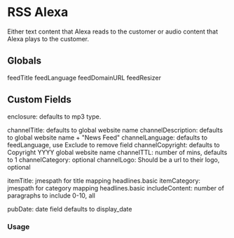 # RSS Alexa

Either text content that Alexa reads to the customer or audio content that Alexa plays to the customer.

## Globals

feedTitle
feedLanguage
feedDomainURL
feedResizer

## Custom Fields

enclosure: defaults to mp3 type.

channelTitle: defaults to global website name
channelDescription: defaults to global website name + "News Feed"
channelLanguage: defaults to feedLanguage, use Exclude to remove field
channelCopyright: defaults to Copyright YYYY global website name
channelTTL: number of mins, defaults to 1
channelCategory: optional
channelLogo: Should be a url to their logo, optional

itemTitle: jmespath for title mapping headlines.basic
itemCategory: jmespath for category mapping headlines.basic
includeContent: number of paragraphs to include 0-10, all

pubDate: date field defaults to display_date

### Usage
